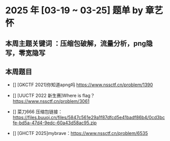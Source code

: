# 2025 年 [03-19 ~ 03-25]  题单 by 章艺怀

## 本周主题关键词 ：压缩包破解，流量分析，png隐写，零宽隐写

## 本周题目
- [] [GKCTF 2021]你知道apng吗 https://www.nssctf.cn/problem/1390


- [] [UUCTF 2022 新生赛]Where is flag？https://www.nssctf.cn/problem/3061

- [] 菜刀666 压缩包链接：https://files.buuoj.cn/files/5847c561e29a1f87dfcd5e41badf86b4/0cd3bcfe-bd5a-47d4-9edc-60a43d58ac95.zip

- [] [GHCTF 2025]mybrave：https://www.nssctf.cn/problem/6535